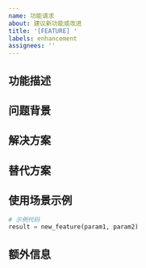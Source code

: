 ```yaml
---
name: 功能请求
about: 建议新功能或改进
title: '[FEATURE] '
labels: enhancement
assignees: ''
---
```


## 功能描述

<!-- 清晰简洁地描述你想要的功能 -->

## 问题背景

<!-- 描述这个功能要解决什么问题，或者为什么需要这个功能 -->

## 解决方案

<!-- 描述你希望如何实现这个功能 -->

## 替代方案

<!-- 描述你考虑过的其他替代方案或功能 -->

## 使用场景示例

<!-- 提供一个或多个使用场景示例 -->

```python
# 示例代码
result = new_feature(param1, param2)
```

## 额外信息

<!-- 其他相关的上下文、截图或参考资料 -->

